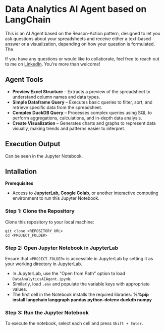 # Data Analytics AI Agent based on LangChain

This is an AI Agent based on the Reason-Action pattern, designed to let you ask questions about your spreadsheets and receive either a text-based answer or a visualization, depending on how your question is formulated. The 

If you have any questions or would like to collaborate, feel free to reach out to me on [LinkedIn](https://www.linkedin.com/in/jenya-stoeva-60477249/). You're more than welcome!

## Agent Tools
* **Preview Excel Structure** – Extracts a preview of the spreadsheet to understand column names and data types.
* **Simple Dataframe Query** – Executes basic queries to filter, sort, and retrieve specific data from the spreadsheet.
* **Complex DuckDB Query** – Processes complex queries using SQL to perform aggregations, calculations, and in-depth data analysis.
* **Create Visualization** – Generates charts and graphs to represent data visually, making trends and patterns easier to interpret.

## Execution Output 
Can be seen in the Jupyter Notebook.

## Intallation

<b>Prerequisites</b>

* Access to <b>JupyterLab, Google Colab</b>, or another interactive computing environment to run this Jupyter Notebook.

### Step 1: Clone the Repository

Clone this repository to your local machine:
```
git clone <REPOSITORY_URL>
cd <PROJECT_FOLDER>
```

### Step 2: Open Jupyter Notebook in JupyterLab

Ensure that ```<PROJECT_FOLDER>``` is accessible in JupyterLab by setting it as your working directory in JupyterLab.
 * In JupyterLab, use the "Open from Path" option to load ```DataAnalyticsAIAgent.ipynb```.
 * Similarly, load ```.env``` and populate the variable keys with appropriate values.
 * The first cell in the Notebook installs the required libraries: **%%pip install langchain langgraph pandas python-dotenv duckdb numpy**

### Step 3: Run the Jupyter Notebook

To execute the notebook, select each cell and press ```Shift + Enter```.

